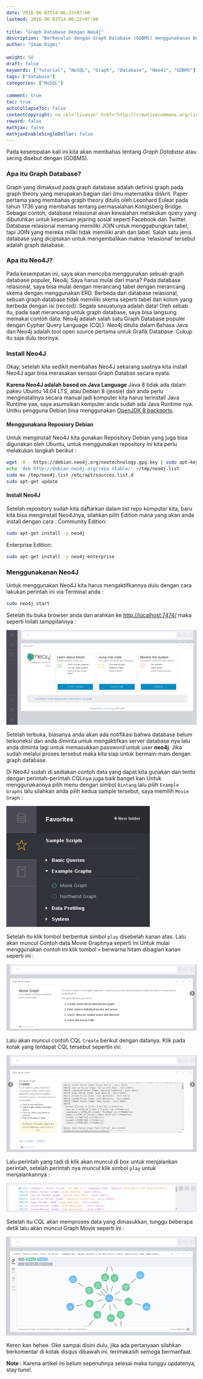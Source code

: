 ```yaml
---
date: 2016-06-03T14:06:22+07:00
lastmod: 2016-06-03T14:06:22+07:00

title: "Graph Database Dengan Neo4j"
description: "Berkenalan dengan Graph Database (GDBMS) menggunakanan Neo4J"
author: "Imam Digmi"

weight: 50
draft: false
keywords: ["Tutorial", "NoSQL", "Graph", "Database", "Neo4J", "GDBMS"]
tags: ["database"]
categories: ["NoSQL"]

comment: true
toc: true
autoCollapseToc: false
contentCopyright: <a rel="license" href="http://creativecommons.org/licenses/by-nc-nd/4.0/">CC BY-NC-ND 4.0</a>
reward: false
mathjax: false
mathjaxEnableSingleDollar: false
---
```


Pada kesempatan kali ini kita akan membahas tentang _Graph Database_ atau sering disebut dengan (GDBMS).
### Apa itu Graph Database?
Graph yang dimaksud pada graph database adalah definisi graph pada graph theory yang merupakan bagian dari ilmu matematika diskrit. Paper pertama yang membahas graph theory ditulis oleh Leonhard Eulear pada tahun 1736 yang membahas tentang permasalahan Konigsberg Bridge.
Sebagai contoh, database relasional akan kewalahan melakukan query yang dibutuhkan untuk keperluan jejaring sosial seperti Facebook dan Twitter. Database relasional memang memiliki JOIN untuk menggabungkan tabel, tapi JOIN yang mereka miliki tidak memiliki arah dan label. Salah satu jenis database yang diciptakan untuk mengembalikan makna ‘relasional’ tersebut adalah graph database.

### Apa itu Neo4J?
Pada kesempatan ini, saya akan mencoba menggunakan sebuah graph database populer, Neo4j. Saya harus mulai dari mana? Pada database relasional, saya bisa mulai dengan merancang tabel dengan merancang skema dengan menggunakan ERD. Berbeda dari database relasional, sebuah graph database tidak memiliki skema seperti tabel dan kolom yang berbeda dengan isi (record). Segala sesuatunya adalah data! Oleh sebab itu, pada saat merancang untuk graph database, saya bisa langsung memakai contoh data.
Neo4j adalah salah satu Graph Database populer dengan Cypher Query Language (CQL). Neo4j ditulis dalam Bahasa Java dan Neo4j adalah tool open source pertama untuk Grafik Database. Cukup itu saja dulu teorinya.

### Install Neo4J
Okay, setelah kita sedikit membahas Neo4J sekarang saatnya kita install Neo4J agar bisa merasakan sensasi Graph Databas secara nyata.

__Karena Neo4J adalah based on Java Language__
Java 8 tidak ada dalam pakeu Ubuntu 14.04 LTS, atau Debian 8 (jessie) dan anda perlu menginstallnya secara manual jadi komputer kita harus terinstall Java Runtime yaa, saya asumsikan komputer anda sudah ada Java Runtime nya.
Untku pengguna Debian bisa menggunakan [OpenJDK 8 backports](https://packages.debian.org/jessie-backports/openjdk-8-jdk).

#### Menggunakana Reposiory Debian
Untuk menginstall Neo4J kita gunakan Repository Debian yang juga bisa digunakan oleh Ubuntu, untuk menggunakan repository ini kita perlu melakukan langkah berikut :
``` bash
wget -O - https://debian.neo4j.org/neotechnology.gpg.key | sudo apt-key add -
echo 'deb http://debian.neo4j.org/repo stable/' >/tmp/neo4j.list
sudo mv /tmp/neo4j.list /etc/apt/sources.list.d
sudo apt-get update
```
#### Install Neo4J
Setelah repository sudah kita daftarkan dalam list repo komputer kita, baru kita bisa menginstall Neo4Jnya, silahkan pilih Edition mana yang akan anda install dengan cara :
Community Edition:
``` bash
sudo apt-get install -y neo4j
```
Enterprise Edition:
``` bash
sudo apt-get install -y neo4j-enterprise
```

### Menggunakanan Neo4J
Untuk menggunakan Neo4J kita harus mengaktifkannya dulu dengan cara lakukan perintah ini via Terminal anda :
``` bash
sudo neo4j start
```
Setelah itu buka browser anda dan arahkan ke [http://localhost:7474/](http://localhost:7474/) maka seperti inilah tamppilannya :

![Neo4j Homepage](/images/graph-database-dengan-neo4j/1.png)

Setelah terbuka, biasanya anda akan ada notifikasi bahwa database belum terkoneksi dan anda diminta untuk mengaktifkan server
database nya lalu anda diminta lagi untuk memasukkan password untuk user __neo4j__.
Jika sudah melalui proses tersebut maka kita siap untuk bermain-main dengan graph database.

Di Neo4J sudah di sediakan contoh data yang dapat kita gunakan dan tentu dengan perintah-perintah CQLnya juga baik banget kan
Untuk menggunakannya pilih menu dengan simbol ``Bintang`` lalu pilih ``Example Graphs`` lalu silahkan anda pilih kedua sample tersebut, saya memilih ``Movie Graph`` :

![Figure 1](/images/graph-database-dengan-neo4j/2.png)

Setelah itu klik tombol berbentuk simbol ``play`` disebelah kanan atas. Lalu akan muncul Contoh data Movie Graphnya seperti ini
Untuk mulai menggunakan contoh ini klik tombol ``>`` berwarna hitam dibagian kanan seperti ini :

![Figure 2](/images/graph-database-dengan-neo4j/3.png)

Lalu akan muncul contoh CQL ``Create`` berikut dengan datanya. Klik pada kotak yang terdapat CQL tersebut sepertin ini:

![Figure 3](/images/graph-database-dengan-neo4j/4.png)

Lalu perintah yang tadi di klik akan muncul di box untuk menjalankan perintah, setelah perintah nya muncul klik simbol ``play`` untuk menjalankannya :

![Figure 4](/images/graph-database-dengan-neo4j/5.png)

Setelah itu CQL akan memproses data yang dimasukkan, tunggu beberapa detik lalu akan muncul Graph Movie seperti ini :

![Figure 6](/images/graph-database-dengan-neo4j/6.png)

Keren kan hehee. Oke sampai disini dulu, jika ada pertanyaan silahkan berkomentar di kotak disqus dibawah ini.
terimakasih semoga bermanfaat.

__Note :__ Karena artikel ini belum sepenuhnya selesai maka tunggu updatenya, stay tune!.